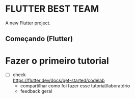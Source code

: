 # FLUTTER BEST TEAM

A new Flutter project.

## Começando (Flutter)

# Fazer o primeiro tutorial  
- [ ] check  
https://flutter.dev/docs/get-started/codelab  
    - compartilhar como foi fazer esse tutorial/laboratório  
    - feedback geral  
